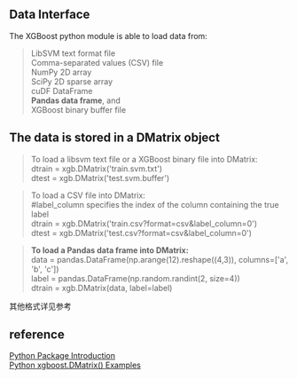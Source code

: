 ## Data Interface
The XGBoost python module is able to load data from:
> LibSVM text format file   
Comma-separated values (CSV) file  
NumPy 2D array  
SciPy 2D sparse array  
cuDF DataFrame    
**Pandas data frame**, and  
XGBoost binary buffer file
## The data is stored in a DMatrix object
> To load a libsvm text file or a XGBoost binary file into DMatrix:  
dtrain = xgb.DMatrix('train.svm.txt')  
dtest = xgb.DMatrix('test.svm.buffer')

> To load a CSV file into DMatrix:  
#label_column specifies the index of the column containing the true label  
dtrain = xgb.DMatrix('train.csv?format=csv&label_column=0')  
dtest = xgb.DMatrix('test.csv?format=csv&label_column=0')  

> **To load a Pandas data frame into DMatrix:**  
data = pandas.DataFrame(np.arange(12).reshape((4,3)), columns=['a', 'b', 'c'])  
label = pandas.DataFrame(np.random.randint(2, size=4))  
dtrain = xgb.DMatrix(data, label=label)

其他格式详见参考
## reference
[Python Package Introduction](https://xgboost.readthedocs.io/en/latest/python/python_intro.html)  
[Python xgboost.DMatrix() Examples](https://www.programcreek.com/python/example/99828/xgboost.DMatrix)
